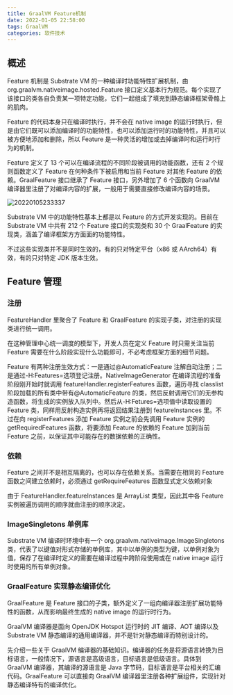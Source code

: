```yaml
---
title: GraalVM Feature机制
date: 2022-01-05 22:58:00
tags: GraalVM
categories: 软件技术
---
```


## 概述

Feature 机制是 Substrate VM 的一种编译时功能特性扩展机制，由 org.graalvm.nativeimage.hosted.Feature 接口定义基本行为规范。每个实现了该接口的类各自负责某一项特定功能，它们一起组成了填充到静态编译框架骨骼上的肌肉。

Feature 的代码本身只在编译时执行，并不会在 native image 的运行时执行，但是由它们既可以添加编译时的功能特性，也可以添加运行时的功能特性，并且可以被方便地添加和删除，所以 Feature 是一种灵活的增加或去掉编译时和运行时行为的机制。

Feature 定义了 13 个可以在编译流程的不同阶段被调用的功能函数，还有 2 个规则函数定义了 Feature 在何种条件下被启用和当前 Feature 对其他 Feature 的依赖。GraalFeature 接口继承了 Feature 接口，另外增加了 6 个函数向 GraalVM 编译器里注册了对编译内容的扩展，一般用于需要直接修改编译内容的场景。

![20220105233337](https://cdn.jsdelivr.net/gh/goldsubmarine/cdn@master/blog/20220105233337.png)

Substrate VM 中的功能特性基本上都是以 Feature 的方式开发实现的。目前在 Substrate VM 中共有 212 个 Feature 接口的实现类和 30 个 GraalFeature 的实现类，涵盖了编译框架方方面面的功能特性。

不过这些实现类并不是同时生效的，有的只对特定平台（x86 或 AArch64）有效，有的只对特定 JDK 版本生效。

## Feature 管理

### 注册

FeatureHandler 里聚合了 Feature 和 GraalFeature 的实现子类，对注册的实现类进行统一调用。

在这种管理中心统一调度的模型下，开发人员在定义 Feature 时只需关注当前 Feature 需要在什么阶段实现什么功能即可，不必考虑框架方面的细节问题。

Feature 有两种注册生效方式：一是通过@AutomaticFeature 注解自动注册；二是通过-H:Features=选项登记注册。NativeImageGenerator 在编译流程的准备阶段刚开始时就调用 featureHandler.registerFeatures 函数，遍历寻找 classlist 阶段加载的所有类中带有@AutomaticFeature 的类，然后反射调用它们的无参构造函数，将生成的实例放入队列中。然后从-H:Fetures=选项值中读取设置的 Feature 类，同样用反射构造实例再将返回结果注册到 featureInstances 里。不过在向 registerFeatures 添加 Feature 实例之前会先调用 Feature 实例的 getRequiredFeatures 函数，将要添加 Feature 的依赖的 Feature 加到当前 Feature 之前，以保证其中可能存在的数据依赖的正确性。

### 依赖

Feature 之间并不是相互隔离的，也可以存在依赖关系。当需要在相同的 Feature 函数之间建立依赖时，必须通过 getRequireFeatures 函数显式定义依赖对象

由于 FeatureHandler.featureInstances 是 ArrayList 类型，因此其中各 Feature 实例被遍历调用的顺序就由注册的顺序决定。

### ImageSingletons 单例库

Substrate VM 编译时环境中有一个 org.graalvm.nativeimage.ImageSingletons 类，代表了以键值对形式存储的单例库，其中以单例的类型为键，以单例对象为值，保存了在编译时定义的需要在编译过程中跨阶段使用或在 native image 运行时使用的所有单例对象。

### GraalFeature 实现静态编译优化

GraalFeature 是 Feature 接口的子类，额外定义了一组向编译器注册扩展功能特性的函数，从而影响最终生成的 native image 的运行时行为。

GraalVM 编译器是面向 OpenJDK Hotspot 运行时的 JIT 编译、AOT 编译以及 Substrate VM 静态编译的通用编译器，并不是针对静态编译而特别设计的。

先介绍一些关于 GraalVM 编译器的基础知识。编译器的任务是将源语言转换为目标语言，一般情况下，源语言是高级语言，目标语言是低级语言。具体到 GraalVM 编译器，其编译的源语言是 Java 字节码，目标语言是平台相关的汇编代码。GraalFeature 可以直接向 GraalVM 编译器里注册各种扩展组件，实现针对静态编译特有的编译优化。
